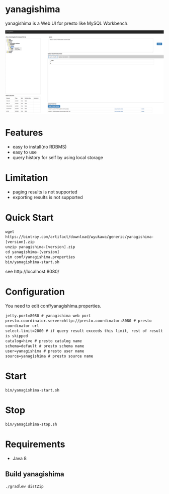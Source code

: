 # yanagishima

yanagishima is a Web UI for presto like MySQL Workbench.

![yanagishima](screenshot/yanagishima.png)

# Features
* easy to install(no RDBMS)
* easy to use
* query history for self by using local storage

# Limitation

* paging results is not supported
* exporting results is not supported

# Quick Start
```
wget https://bintray.com/artifact/download/wyukawa/generic/yanagishima-[version].zip
unzip yanagishima-[version].zip
cd yanagishima-[version]
vim conf/yanagishima.properties
bin/yanagishima-start.sh
```
see http://localhost:8080/

# Configuration

You need to edit conf/yanagishima.properties.

```
jetty.port=8080 # yanagishima web port
presto.coordinator.server=http://presto.coordinator:8080 # presto coordinator url
select.limit=2000 # if query result exceeds this limit, rest of result is skipped
catalog=hive # presto catalog name
schema=default # presto schema name
user=yanagishima # presto user name
source=yanagishima # presto source name
```

# Start
```
bin/yanagishima-start.sh
```

# Stop
```
bin/yanagishima-stop.sh
```

# Requirements

* Java 8

## Build yanagishima

```
./gradlew distZip
```
